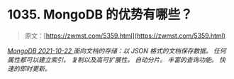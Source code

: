 <!--yml
category: 未分类
date: 0001-01-01 00:00:00
-->

# 1035\. MongoDB 的优势有哪些？

> 原文：[https://zwmst.com/5359.html](https://zwmst.com/5359.html)

   [ *MongoDB* ](https://zwmst.com/mongodb)*[ <time datetime="2021-10-23T00:44:43+08:00"> 2021-10-22 </time> ](https://zwmst.com/5359.html)  面向文档的存储：以 JSON 格式的文档保存数据。
任何属性都可以建立索引。
复制以及高可扩展性。
自动分片。
丰富的查询功能。
快速的即时更新。*